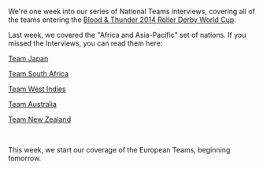 <html><body><p>We're one week into our series of National Teams interviews, covering all of the teams entering the <a href="http://rollerderbyworldcup.com/">Blood &amp; Thunder 2014 Roller Derby World Cup</a>.

Last week, we covered the "Africa and Asia-Pacific" set of nations. If you missed the Interviews, you can read them here:

<a title="World Cup Interview: Team Japan [ローラーデービーのワールドカップ：日本のチーム]" href="http://www.scottishrollerderbyblog.com/posts/2014/09/15/world-cup-interview-team-japan-%e3%83%ad%e3%83%bc%e3%83%a9%e3%83%bc%e3%83%87%e3%83%bc%e3%83%93%e3%83%bc%e3%81%ae%e3%83%af%e3%83%bc%e3%83%ab%e3%83%89%e3%82%ab%e3%83%83%e3%83%97%ef%bc%9a%e6%97%a5/">Team Japan</a>

<a title="World Cup Interview: Team South Africa" href="http://www.scottishrollerderbyblog.com/posts/2014/09/16/world-cup-interview-team-south-africa/">Team South Africa</a>

<a title="World Cup Interview: Team West Indies" href="http://www.scottishrollerderbyblog.com/posts/2014/09/17/world-cup-interview-team-west-indies/">Team West Indies</a>

<a title="World Cup Interview: Team Australia" href="http://www.scottishrollerderbyblog.com/posts/2014/09/18/world-cup-interview-team-australia/">Team Australia</a>

<a href="http://www.scottishrollerderbyblog.com/posts/2014/09/19/world-cup-interview-team-new-zealand/">Team New Zealand</a>

 

This week, we start our coverage of the European Teams, beginning tomorrow.</p></body></html>
